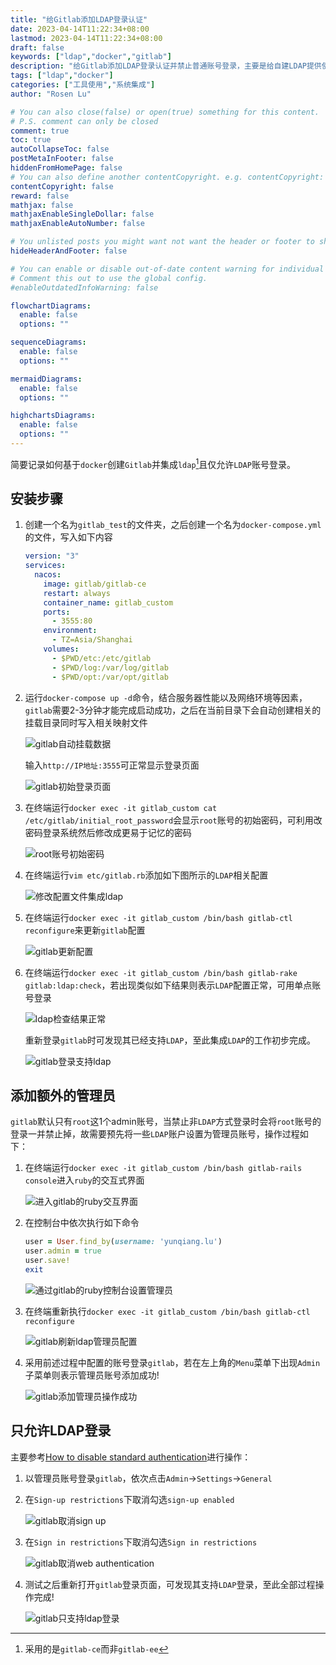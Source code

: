 ```yaml
---
title: "给Gitlab添加LDAP登录认证"
date: 2023-04-14T11:22:34+08:00
lastmod: 2023-04-14T11:22:34+08:00
draft: false
keywords: ["ldap","docker","gitlab"]
description: "给Gitlab添加LDAP登录认证并禁止普通账号登录，主要是给自建LDAP提供使用改进参考"
tags: ["ldap","docker"]
categories: ["工具使用","系统集成"]
author: "Rosen Lu"

# You can also close(false) or open(true) something for this content.
# P.S. comment can only be closed
comment: true
toc: true
autoCollapseToc: false
postMetaInFooter: false
hiddenFromHomePage: false
# You can also define another contentCopyright. e.g. contentCopyright: "This is another copyright."
contentCopyright: false
reward: false
mathjax: false
mathjaxEnableSingleDollar: false
mathjaxEnableAutoNumber: false

# You unlisted posts you might want not want the header or footer to show
hideHeaderAndFooter: false

# You can enable or disable out-of-date content warning for individual post.
# Comment this out to use the global config.
#enableOutdatedInfoWarning: false

flowchartDiagrams:
  enable: false
  options: ""

sequenceDiagrams: 
  enable: false
  options: ""

mermaidDiagrams: 
  enable: false
  options: ""

highchartsDiagrams: 
  enable: false
  options: ""
---
```


简要记录如何基于`docker`创建`Gitlab`并集成`ldap`[^1]且仅允许`LDAP`账号登录。

<!--more-->

## 安装步骤

1. 创建一个名为`gitlab_test`的文件夹，之后创建一个名为`docker-compose.yml`的文件，写入如下内容

   ```yaml
   version: "3"
   services:
     nacos:
       image: gitlab/gitlab-ce
       restart: always
       container_name: gitlab_custom
       ports:
         - 3555:80
       environment:
         - TZ=Asia/Shanghai
       volumes:
         - $PWD/etc:/etc/gitlab
         - $PWD/log:/var/log/gitlab
         - $PWD/opt:/var/opt/gitlab
   ```

2. 运行`docker-compose up -d`命令，结合服务器性能以及网络环境等因素，`gitlab`需要2-3分钟才能完成启动成功，之后在当前目录下会自动创建相关的挂载目录同时写入相关映射文件

   ![gitlab自动挂载数据](/blog_img/ldap/add-ldap-support-for-gitlab/gitlab-volume-folder-and-data.png "gitlab自动挂载数据") 

   输入`http://IP地址:3555`可正常显示登录页面

   ![gitlab初始登录页面](/blog_img/ldap/add-ldap-support-for-gitlab/gitlab-init-login-page.png "gitlab初始登录页面") 

3. 在终端运行`docker exec -it gitlab_custom cat  /etc/gitlab/initial_root_password`会显示`root`账号的初始密码，可利用改密码登录系统然后修改成更易于记忆的密码

   ![root账号初始密码](/blog_img/ldap/add-ldap-support-for-gitlab/gitlab-cat-init-password.png "root账号初始密码") 

4. 在终端运行`vim etc/gitlab.rb`添加如下图所示的`LDAP`相关配置

   ![修改配置文件集成ldap](/blog_img/ldap/add-ldap-support-for-gitlab/gitlab-enable-ldap-config.png "修改配置文件集成ldap") 

5. 在终端运行`docker exec -it gitlab_custom /bin/bash gitlab-ctl reconfigure`来更新`gitlab`配置

   ![gitlab更新配置](/blog_img/ldap/add-ldap-support-for-gitlab/gitlab-ctl-reconfigure.png "gitlab更新配置") 

6. 在终端运行`docker exec -it gitlab_custom /bin/bash gitlab-rake gitlab:ldap:check`，若出现类似如下结果则表示`LDAP`配置正常，可用单点账号登录

   ![ldap检查结果正常](/blog_img/ldap/add-ldap-support-for-gitlab/gitlab-retakke-ldap-check-result.png "ldap检查结果正常") 

   重新登录`gitlab`时可发现其已经支持`LDAP`，至此集成`LDAP`的工作初步完成。

   ![gitlab登录支持ldap](/blog_img/ldap/add-ldap-support-for-gitlab/gitlab-login-with-ldap-page.png "gitlab登录支持ldap") 

## 添加额外的管理员

`gitlab`默认只有`root`这1个admin账号，当禁止非`LDAP`方式登录时会将`root`账号的登录一并禁止掉，故需要预先将一些`LDAP`账户设置为管理员账号，操作过程如下：

1. 在终端运行`docker exec -it gitlab_custom /bin/bash gitlab-rails console`进入`ruby`的交互式界面

   ![进入gitlab的ruby交互界面](/blog_img/ldap/add-ldap-support-for-gitlab/enter-gitlab-ruby-console-environment.png "进入gitlab的ruby交互界面") 

2. 在控制台中依次执行如下命令

   ```ruby
   user = User.find_by(username: 'yunqiang.lu')
   user.admin = true
   user.save!
   exit
   ```

   ![通过gitlab的ruby控制台设置管理员](/blog_img/ldap/add-ldap-support-for-gitlab/gitlab-ruby-console-add-admin.png "通过gitlab的ruby控制台设置管理员") 

3. 在终端重新执行`docker exec -it gitlab_custom /bin/bash gitlab-ctl reconfigure`

   ![gitlab刷新ldap管理员配置](/blog_img/ldap/add-ldap-support-for-gitlab/gitlab-reconfigure-ldap-admin-result.png "gitlab刷新ldap管理员配置") 

4. 采用前述过程中配置的账号登录`gitlab`，若在左上角的`Menu`菜单下出现`Admin`子菜单则表示管理员账号添加成功!

   ![gitlab添加管理员操作成功](/blog_img/ldap/add-ldap-support-for-gitlab/login-gitlab-and-show-admin-menu.png "gitlab添加管理员操作成功") 

## 只允许LDAP登录

主要参考[How to disable standard authentication](https://github.com/sameersbn/docker-gitlab/issues/2604)进行操作：

1. 以管理员账号登录`gitlab`，依次点击`Admin`->`Settings`->`General`

2. 在`Sign-up restrictions`下取消勾选`sign-up enabled`

   ![gitlab取消sign up](/blog_img/ldap/add-ldap-support-for-gitlab/gitlab-disable-sign-up.png "gitlab取消sign up") 

3. 在`Sign in restrictions`下取消勾选`Sign in restrictions`

   ![gitlab取消web authentication](/blog_img/ldap/add-ldap-support-for-gitlab/gitlab-disable-web-authentication.png "gitlab取消web authentication") 

4. 测试之后重新打开`gitlab`登录页面，可发现其支持`LDAP`登录，至此全部过程操作完成!

   ![gitlab只支持ldap登录](/blog_img/ldap/add-ldap-support-for-gitlab/gitlab-only-support-ldap-login.png "gitlab只支持ldap登录") 

[^1]: 采用的是`gitlab-ce`而非`gitlab-ee`